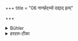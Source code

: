 +++
title = "06 नानर्हद्भ्यो दद्याद् इत्य्"

+++

<details><summary>Bühler</summary>

6. Some declare that he shall not give anything to unworthy people (such as Caṇḍālas).
</details>

<details><summary>हरदत्त-टीका</summary>

## सूत्रम्
नाऽनहट्यो दद्यादित्येके ॥ ६ ॥  
### टिप्पनी
अनर्हद्भ्यश्चण्डालादिभ्यो न दद्यादित्येके मन्यन्ते । तत्र दानेऽभ्युदयः । अदाने न प्रत्यवायः॥ ६ ॥
</details>
